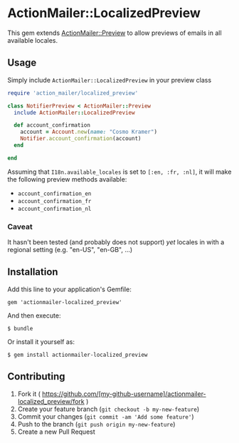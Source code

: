 # ActionMailer::LocalizedPreview

This gem extends [ActionMailer::Preview](http://api.rubyonrails.org/classes/ActionMailer/Preview.html) to allow previews of emails in all available locales.

## Usage

Simply include `ActionMailer::LocalizedPreview` in your preview class

```ruby
require 'action_mailer/localized_preview'

class NotifierPreview < ActionMailer::Preview
  include ActionMailer::LocalizedPreview

  def account_confirmation
    account = Account.new(name: "Cosmo Kramer")
    Notifier.account_confirmation(account)
  end

end

```

Assuming that `I18n.available_locales` is set to `[:en, :fr, :nl]`, it will make the following preview methods available:

  * `account_confirmation_en`
  * `account_confirmation_fr`
  * `account_confirmation_nl`


### Caveat

It hasn't been tested (and probably does not support) *yet* locales in with a regional setting (e.g. "en-US", "en-GB", ...)

## Installation

Add this line to your application's Gemfile:

    gem 'actionmailer-localized_preview'

And then execute:

    $ bundle

Or install it yourself as:

    $ gem install actionmailer-localized_preview

## Contributing

1. Fork it ( https://github.com/[my-github-username]/actionmailer-localized_preview/fork )
2. Create your feature branch (`git checkout -b my-new-feature`)
3. Commit your changes (`git commit -am 'Add some feature'`)
4. Push to the branch (`git push origin my-new-feature`)
5. Create a new Pull Request
